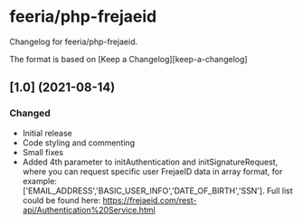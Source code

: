# feeria/php-frejaeid

Changelog for feeria/php-frejaeid.

The format is based on [Keep a Changelog][keep-a-changelog]
<!-- and this project adheres to [Semantic Versioning][semantic-versioning]. -->

## [1.0] (2021-08-14)

### Changed
- Initial release
- Code styling and commenting
- Small fixes
- Added 4th parameter to initAuthentication and initSignatureRequest, where you can request specific user FrejaeID data in array format, for example: ['EMAIL_ADDRESS','BASIC_USER_INFO','DATE_OF_BIRTH','SSN']. Full list could be found here: https://frejaeid.com/rest-api/Authentication%20Service.html
